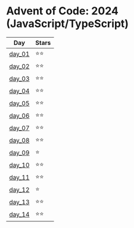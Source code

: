 # Advent of Code: 2024 (JavaScript/TypeScript)

| Day              | Stars  |
| ---------------- | ------ |
| [day_01](day_01) | ⭐️⭐️ |
| [day_02](day_02) | ⭐️⭐️ |
| [day_03](day_03) | ⭐️⭐️ |
| [day_04](day_04) | ⭐️⭐️ |
| [day_05](day_05) | ⭐️⭐️ |
| [day_06](day_06) | ⭐️⭐️ |
| [day_07](day_07) | ⭐️⭐️ |
| [day_08](day_08) | ⭐️⭐️ |
| [day_09](day_09) | ⭐️    |
| [day_10](day_10) | ⭐️⭐️ |
| [day_11](day_11) | ⭐️⭐️ |
| [day_12](day_12) | ⭐️    |
| [day_13](day_13) | ⭐️⭐️ |
| [day_14](day_14) | ⭐️⭐️ |
